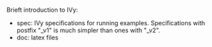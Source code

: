 Brieft introduction to IVy:
  - spec: IVy specifications for running examples. Specifications with postfix "_v1" is much simpler than ones with "_v2".
  - doc: latex files
